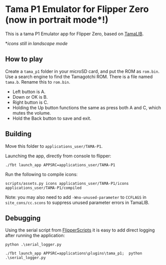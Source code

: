 Tama P1 Emulator for Flipper Zero (now in portrait mode*!)
=========================================================

This is a tama P1 Emulator app for Flipper Zero, based on [TamaLIB](https://github.com/jcrona/tamalib/).

**icons still in landscape mode*

How to play
-----------
Create a `tama_p1` folder in your microSD card, and put the ROM as `rom.bin`.
Use a search engine to find the Tamagotchi ROM. There is a file named `tama.b`. 
Rename this to `rom.bin`. 

- Left button is A.
- Down or OK is B. 
- Right button is C. 
- Holding the Up button functions the same as press both A and C, which mutes the volume. 
- Hold the Back button to save and exit.


Building
--------
Move this folder to `applications_user/TAMA-P1`. 


Launching the app, directly from console to flipper: 
```
./fbt launch_app APPSRC=applications_user/TAMA-P1
```

Run the following to compile icons:
```
scripts/assets.py icons applications_user/TAMA-P1/icons applications_user/TAMA-P1/compiled
```

Note: you may also need to add `-Wno-unused-parameter` to `CCFLAGS` in
`site_cons/cc.scons` to suppress unused parameter errors in TamaLIB.

Debugging
---------
Using the serial script from [FlipperScripts](https://github.com/DroomOne/FlipperScripts/blob/main/serial_logger.py) 
it is easy to add direct logging after running the application: 

```
python .\serial_logger.py
```
```
./fbt launch_app APPSRC=applications\plugins\tama_p1;  python .\serial_logger.py
```
